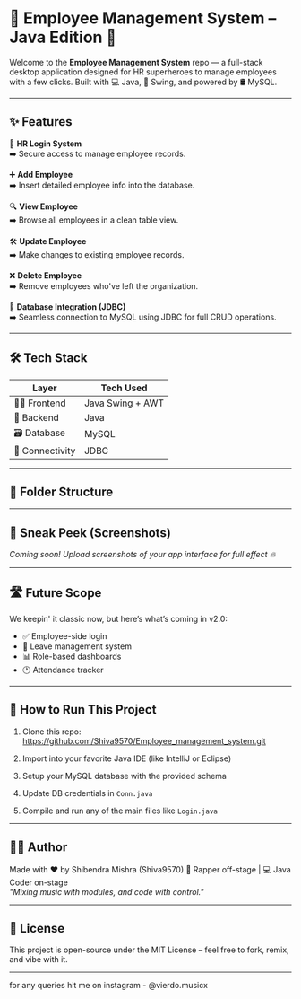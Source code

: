 # 🧾 Employee Management System – Java Edition 💼

Welcome to the **Employee Management System** repo — a full-stack desktop application designed for HR superheroes to manage employees with a few clicks. Built with 💻 Java, 🎨 Swing, and powered by 🛢️ MySQL.

---

## ✨ Features

🔐 **HR Login System**  
➡️ Secure access to manage employee records.

➕ **Add Employee**  
➡️ Insert detailed employee info into the database.

🔍 **View Employee**  
➡️ Browse all employees in a clean table view.

🛠️ **Update Employee**  
➡️ Make changes to existing employee records.

❌ **Delete Employee**  
➡️ Remove employees who've left the organization.

📂 **Database Integration (JDBC)**  
➡️ Seamless connection to MySQL using JDBC for full CRUD operations.

---

## 🛠️ Tech Stack

| Layer      | Tech Used       |
|------------|------------------|
| 👨‍💻 Frontend | Java Swing + AWT |
| 🧠 Backend  | Java             |
| 🗃️ Database | MySQL            |
| 🔌 Connectivity | JDBC         |

---

## 🧩 Folder Structure





---

## 📸 Sneak Peek (Screenshots)
*Coming soon! Upload screenshots of your app interface for full effect 🔥*

---

## 🛣️ Future Scope

We keepin' it classic now, but here’s what’s coming in v2.0:

- ✅ Employee-side login
- 📅 Leave management system
- 📊 Role-based dashboards
- 🕐 Attendance tracker

---

## 🚀 How to Run This Project

1. Clone this repo:  
https://github.com/Shiva9570/Employee_management_system.git



2. Import into your favorite Java IDE (like IntelliJ or Eclipse)

3. Setup your MySQL database with the provided schema

4. Update DB credentials in `Conn.java`

5. Compile and run any of the main files like `Login.java`

---

## 👨‍🎤 Author

Made with ❤️ by Shibendra Mishra (Shiva9570)
🎤 Rapper off-stage | 💻 Java Coder on-stage  
_"Mixing music with modules, and code with control."_

---

## 📜 License

This project is open-source under the MIT License – feel free to fork, remix, and vibe with it.

---
 for any queries hit me on instagram - @vierdo.musicx
